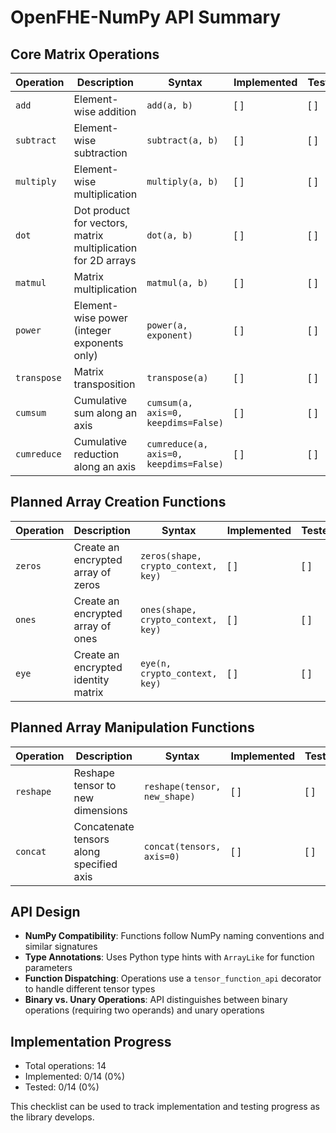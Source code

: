 # OpenFHE-NumPy API Summary

## Core Matrix Operations

| Operation | Description | Syntax | Implemented | Tested |
|-----------|-------------|--------|------------|--------|
| `add` | Element-wise addition | `add(a, b)` | [ ] | [ ] |
| `subtract` | Element-wise subtraction | `subtract(a, b)` | [ ] | [ ] |
| `multiply` | Element-wise multiplication | `multiply(a, b)` | [ ] | [ ] |
| `dot` | Dot product for vectors, matrix multiplication for 2D arrays | `dot(a, b)` | [ ] | [ ] |
| `matmul` | Matrix multiplication | `matmul(a, b)` | [ ] | [ ] |
| `power` | Element-wise power (integer exponents only) | `power(a, exponent)` | [ ] | [ ] |
| `transpose` | Matrix transposition | `transpose(a)` | [ ] | [ ] |
| `cumsum` | Cumulative sum along an axis | `cumsum(a, axis=0, keepdims=False)` | [ ] | [ ] |
| `cumreduce` | Cumulative reduction along an axis | `cumreduce(a, axis=0, keepdims=False)` | [ ] | [ ] |

## Planned Array Creation Functions

| Operation | Description | Syntax | Implemented | Tested |
|-----------|-------------|--------|------------|--------|
| `zeros` | Create an encrypted array of zeros | `zeros(shape, crypto_context, key)` | [ ] | [ ] |
| `ones` | Create an encrypted array of ones | `ones(shape, crypto_context, key)` | [ ] | [ ] |
| `eye` | Create an encrypted identity matrix | `eye(n, crypto_context, key)` | [ ] | [ ] |

## Planned Array Manipulation Functions

| Operation | Description | Syntax | Implemented | Tested |
|-----------|-------------|--------|------------|--------|
| `reshape` | Reshape tensor to new dimensions | `reshape(tensor, new_shape)` | [ ] | [ ] |
| `concat` | Concatenate tensors along specified axis | `concat(tensors, axis=0)` | [ ] | [ ] |

## API Design

- **NumPy Compatibility**: Functions follow NumPy naming conventions and similar signatures
- **Type Annotations**: Uses Python type hints with `ArrayLike` for function parameters
- **Function Dispatching**: Operations use a `tensor_function_api` decorator to handle different tensor types
- **Binary vs. Unary Operations**: API distinguishes between binary operations (requiring two operands) and unary operations

## Implementation Progress

- Total operations: 14
- Implemented: 0/14 (0%)
- Tested: 0/14 (0%)

This checklist can be used to track implementation and testing progress as the library develops.
